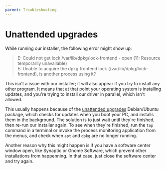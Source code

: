 ```yaml
---
parent: Troubleshooting
---
```


# Unattended upgrades

While running our installer, the following error might show up:

> E: Could not get lock /var/lib/dpkg/lock-frontend - open (11: Resource temporarily unavailable)<br />
> E: Unable to acquire the dpkg frontend lock (/var/lib/dpkg/lock-frontend), is another process using it?

This isn't a issue with our installer; it will also appear if you try to install any other program. It means that at that point your operating system is installing updates, and you're trying to install our driver in parallel, which isn't allowed.

This usually happens because of the [unattended upgrades](https://wiki.debian.org/UnattendedUpgrades) Debian/Ubuntu package, which checks for updates when you boot your PC, and installs them in the background. The solution is to just wait until they're finished, then re-run our installer again. To see when they're finished, run the `top` command in a terminal or invoke the process monitoring application from the menus, and check when `apt` and `dpkg` are no longer running.

Another reason why this might happen is if you have a software center window open, like Synaptic or Gnome Software, which prevent other installations from happenning. In that case, just close the software center and try again.
